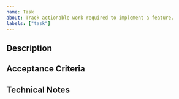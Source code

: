 ```yaml
---
name: Task
about: Track actionable work required to implement a feature.
labels: ["task"]
---
```


<!--
`Task` issues are ALWAYS sub-issues of a `Feature` issue (and may be sub-issues of other `Task` issues to represent epics).

Tasks should be discrete, actionable work items that can be completed independently.
-->

## Description

<!--
Clear description of what needs to be accomplished. Be specific about the deliverable.
Example: "Implement completion subcommand with shell detection and script generation"
-->

## Acceptance Criteria

<!--
Concrete, testable conditions that must be met for this task to be considered complete.
Use bullet points for clarity:
- [ ] Criterion 1
- [ ] Criterion 2
- [ ] Criterion 3
-->

## Technical Notes

<!--
Any technical details, constraints, or implementation notes that are relevant to completing this task.
Examples: dependencies on other tasks, specific files to modify, integration points to consider.
-->
